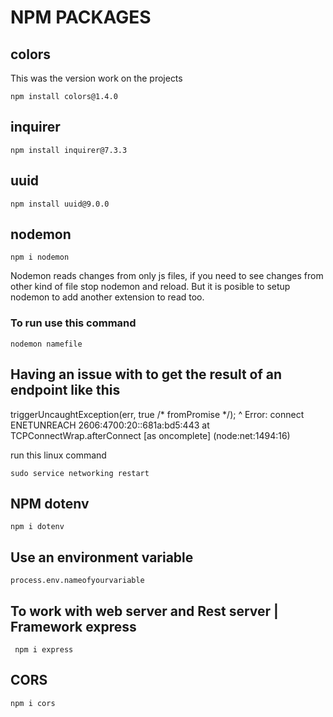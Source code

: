 # NPM PACKAGES

## colors 

This was the version work on the projects 

```
npm install colors@1.4.0

```

## inquirer

```
npm install inquirer@7.3.3
```

## uuid

```  
npm install uuid@9.0.0
```

## nodemon

```  
npm i nodemon
```
Nodemon reads changes from only js files, if you need to see changes from other kind of file stop nodemon and reload.
But it is posible to setup nodemon to add another extension to read too. 
### To run use this command
```  
nodemon namefile 
```


## Having an issue with to get the result of an endpoint like this 
triggerUncaughtException(err, true /* fromPromise */);
            ^
Error: connect ENETUNREACH 2606:4700:20::681a:bd5:443
    at TCPConnectWrap.afterConnect [as oncomplete] (node:net:1494:16) 

run this linux command

```
sudo service networking restart
```

## NPM dotenv

```
npm i dotenv
```

## Use an environment variable 

```
process.env.nameofyourvariable
```


## To work with web server and Rest server | Framework express
```
 npm i express 
 ```

## CORS 

 ```
npm i cors
 ```